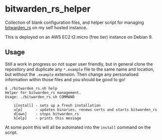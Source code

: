 # bitwarden_rs_helper

Collection of blank configuration files, and helper script for managing
[bitwarden_rs](https://github.com/dani-garcia/bitwarden_rs) on my self hosted
instance.

This is deployed on an AWS EC2 t2.micro (free tier) instance on Debian 9.

## Usage

Still a work in progress so not super user friendly, but in general clone the
repository and duplicate any `*.example` file to the same name and location,
but without the `.example` extension.  Then change any personalised information
within those files and you should be good to go!

```
$ ./bitwarden_rs.sh help
Helper for bitwarden_rs management.
Usage: ./bitwarden_rs.sh COMMAND

    i[nstall] - sets up a fresh installation
    u[p]      - updates binaries, renews certs and starts bitwarden_rs
    d[own]    - stops bitwarden_rs
    h[elp]    - prints this message
```

At some point this will all be automated into the `install` command on the
script.
